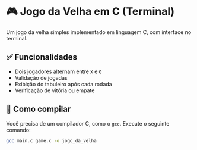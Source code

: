 # 🎮 Jogo da Velha em C (Terminal)

Um jogo da velha simples implementado em linguagem C, com interface no terminal.

## ✅ Funcionalidades

- Dois jogadores alternam entre `X` e `O`
- Validação de jogadas
- Exibição do tabuleiro após cada rodada
- Verificação de vitória ou empate

## 🚀 Como compilar

Você precisa de um compilador C, como o `gcc`. Execute o seguinte comando:

```bash
gcc main.c game.c -o jogo_da_velha
